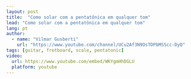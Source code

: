 ```yaml
---
layout: post
title:  "Como solar com a pentatônica em qualquer tom"
lead: "Como solar com a pentatônica em qualquer tom"
lang: pt
author:
  - name: "Vilmar Gusberti"
    url: "https://www.youtube.com/channel/UCu2Af3N9OsTDPbMSScc-DyQ"
tags: [guitar, fretboard, scale, pentatonic]
video:
  url: https://www.youtube.com/embed/WKYgmHhDGLU
  platform: youtube
---
```

